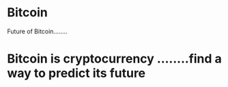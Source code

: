 # Bitcoin
Future of Bitcoin........


# Bitcoin is cryptocurrency ........find a way to predict its future
